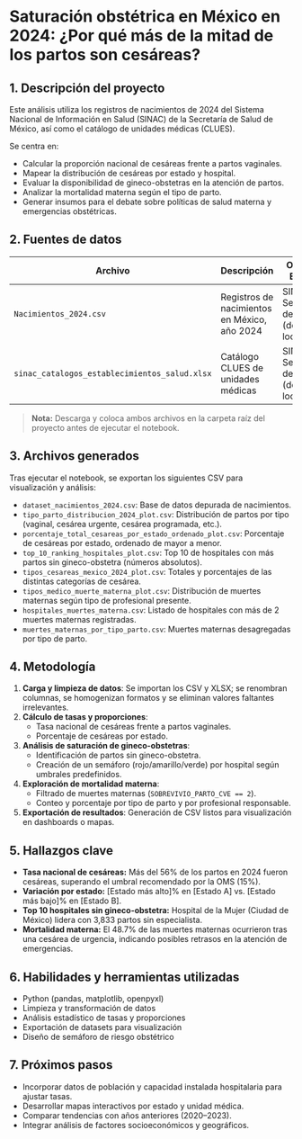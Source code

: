 # Saturación obstétrica en México en 2024: ¿Por qué más de la mitad de los partos son cesáreas?


## 1. Descripción del proyecto
Este análisis utiliza los registros de nacimientos de 2024 del Sistema Nacional de Información en Salud (SINAC) de la Secretaría de Salud de México, así como el catálogo de unidades médicas (CLUES). 

Se centra en:
- Calcular la proporción nacional de cesáreas frente a partos vaginales.
- Mapear la distribución de cesáreas por estado y hospital.
- Evaluar la disponibilidad de gineco-obstetras en la atención de partos.
- Analizar la mortalidad materna según el tipo de parto.
- Generar insumos para el debate sobre políticas de salud materna y emergencias obstétricas.

## 2. Fuentes de datos
| Archivo                                      | Descripción                                         | Origen / Enlace                                           |
|----------------------------------------------|-----------------------------------------------------|-----------------------------------------------------------|
| `Nacimientos_2024.csv`                       | Registros de nacimientos en México, año 2024        | SINAC Secretaría de Salud (descarga local)                |
| `sinac_catalogos_establecimientos_salud.xlsx`| Catálogo CLUES de unidades médicas                  | SINAC Secretaría de Salud (descarga local)                |

> **Nota:** Descarga y coloca ambos archivos en la carpeta raíz del proyecto antes de ejecutar el notebook.

## 3. Archivos generados
Tras ejecutar el notebook, se exportan los siguientes CSV para visualización y análisis:

- `dataset_nacimientos_2024.csv`: Base de datos depurada de nacimientos.  
- `tipo_parto_distribucion_2024_plot.csv`: Distribución de partos por tipo (vaginal, cesárea urgente, cesárea programada, etc.).  
- `porcentaje_total_cesareas_por_estado_ordenado_plot.csv`: Porcentaje de cesáreas por estado, ordenado de mayor a menor.  
- `top_10_ranking_hospitales_plot.csv`: Top 10 de hospitales con más partos sin gineco-obstetra (números absolutos).  
- `tipos_cesareas_mexico_2024_plot.csv`: Totales y porcentajes de las distintas categorías de cesárea.  
- `tipos_medico_muerte_materna_plot.csv`: Distribución de muertes maternas según tipo de profesional presente.  
- `hospitales_muertes_materna.csv`: Listado de hospitales con más de 2 muertes maternas registradas.  
- `muertes_maternas_por_tipo_parto.csv`: Muertes maternas desagregadas por tipo de parto.  

## 4. Metodología
1. **Carga y limpieza de datos**: Se importan los CSV y XLSX; se renombran columnas, se homogenizan formatos y se eliminan valores faltantes irrelevantes.  
2. **Cálculo de tasas y proporciones**:  
   - Tasa nacional de cesáreas frente a partos vaginales.  
   - Porcentaje de cesáreas por estado.  
3. **Análisis de saturación de gineco-obstetras**:  
   - Identificación de partos sin gineco-obstetra.  
   - Creación de un semáforo (rojo/amarillo/verde) por hospital según umbrales predefinidos.  
4. **Exploración de mortalidad materna**:  
   - Filtrado de muertes maternas (`SOBREVIVIO_PARTO_CVE == 2`).  
   - Conteo y porcentaje por tipo de parto y por profesional responsable.  
5. **Exportación de resultados**: Generación de CSV listos para visualización en dashboards o mapas.  

## 5. Hallazgos clave
- **Tasa nacional de cesáreas:** Más del 56% de los partos en 2024 fueron cesáreas, superando el umbral recomendado por la OMS (15%).  
- **Variación por estado:** [Estado más alto]% en [Estado A] vs. [Estado más bajo]% en [Estado B].  
- **Top 10 hospitales sin gineco-obstetra:** Hospital de la Mujer (Ciudad de México) lidera con 3,833 partos sin especialista.  
- **Mortalidad materna:** El 48.7% de las muertes maternas ocurrieron tras una cesárea de urgencia, indicando posibles retrasos en la atención de emergencias.  


## 6. Habilidades y herramientas utilizadas
- Python (pandas, matplotlib, openpyxl)  
- Limpieza y transformación de datos  
- Análisis estadístico de tasas y proporciones  
- Exportación de datasets para visualización  
- Diseño de semáforo de riesgo obstétrico  

## 7. Próximos pasos
- Incorporar datos de población y capacidad instalada hospitalaria para ajustar tasas.  
- Desarrollar mapas interactivos por estado y unidad médica.  
- Comparar tendencias con años anteriores (2020–2023).  
- Integrar análisis de factores socioeconómicos y geográficos.  
